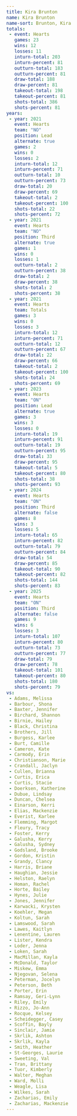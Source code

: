 ```yaml
---
title: Kira Brunton
name: Kira Brunton
name-sort: Brunton, Kira
totals:
 - event: Hearts
   games: 23
   wins: 12
   losses: 11
   inturn-total: 203
   inturn-percent: 81
   outturn-total: 183
   outturn-percent: 81
   draw-total: 188
   draw-percent: 81
   takeout-total: 198
   takeout-percent: 81
   shots-total: 386
   shots-percent: 81
years:
 - year: 2021
   event: Hearts
   team: "NO"
   position: Lead
   alternate: true
   games: 2
   wins: 0
   losses: 2
   inturn-total: 12
   inturn-percent: 71
   outturn-total: 10
   outturn-percent: 73
   draw-total: 20
   draw-percent: 69
   takeout-total: 2
   takeout-percent: 100
   shots-total: 22
   shots-percent: 72
 - year: 2021
   event: Hearts
   team: "NO"
   position: Third
   alternate: true
   games: 1
   wins: 0
   losses: 1
   outturn-total: 2
   outturn-percent: 38
   draw-total: 2
   draw-percent: 38
   shots-total: 2
   shots-percent: 38
 - year: 2021
   event: Hearts
   team: Totals
   games: 3
   wins: 0
   losses: 3
   inturn-total: 12
   inturn-percent: 71
   outturn-total: 12
   outturn-percent: 67
   draw-total: 22
   draw-percent: 66
   takeout-total: 2
   takeout-percent: 100
   shots-total: 24
   shots-percent: 69
 - year: 2023
   event: Hearts
   team: "ON"
   position: Lead
   alternate: true
   games: 3
   wins: 3
   losses: 0
   inturn-total: 19
   inturn-percent: 91
   outturn-total: 19
   outturn-percent: 95
   draw-total: 33
   draw-percent: 95
   takeout-total: 5
   takeout-percent: 80
   shots-total: 38
   shots-percent: 93
 - year: 2024
   event: Hearts
   team: "ON"
   position: Third
   alternate: false
   games: 8
   wins: 3
   losses: 5
   inturn-total: 65
   inturn-percent: 82
   outturn-total: 79
   outturn-percent: 84
   draw-total: 54
   draw-percent: 85
   takeout-total: 90
   takeout-percent: 82
   shots-total: 144
   shots-percent: 83
 - year: 2025
   event: Hearts
   team: "ON"
   position: Third
   alternate: false
   games: 9
   wins: 6
   losses: 3
   inturn-total: 107
   inturn-percent: 80
   outturn-total: 73
   outturn-percent: 77
   draw-total: 79
   draw-percent: 78
   takeout-total: 101
   takeout-percent: 80
   shots-total: 180
   shots-percent: 79
vs:
 - Adams, Melissa
 - Barbour, Shona
 - Baxter, Jennifer
 - Birchard, Shannon
 - Birnie, Hailey
 - Black, Christina
 - Brothers, Jill
 - Burgess, Karlee
 - Burt, Camille
 - Cameron, Kate
 - Carmody, Erin
 - Christianson, Marie
 - Crandall, Jaclyn
 - Cullen, Brianna
 - Curtis, Erica
 - Curtis, Stacie
 - Doerksen, Katherine
 - Dubue, Lindsay
 - Duncan, Chelsea
 - Einarson, Kerri
 - Elias, Mackenzie
 - Everist, Karlee
 - Flemming, Margot
 - Fleury, Tracy
 - Foster, Kerry
 - Galusha, Kerry
 - Galusha, Sydney
 - Godsland, Brooke
 - Gordon, Kristin
 - Grandy, Clancy
 - Harris, Briane
 - Haughian, Jessie
 - Helston, Raelyn
 - Homan, Rachel
 - Horte, Bailey
 - Hynes, Julie
 - Jones, Jennifer
 - Karwacki, Krysten
 - Koehler, Megan
 - Koltun, Sarah
 - Lamswood, Sarah
 - Lawes, Kaitlyn
 - Lenentine, Lauren
 - Lister, Kendra
 - Loder, Jenna
 - Loken, Sarah
 - MacMillan, Kayla
 - McDonald, Taylor
 - Miskew, Emma
 - Njegovan, Selena
 - Peterman, Jocelyn
 - Peterson, Beth
 - Porter, Erin
 - Ramsay, Geri-Lynn
 - Riley, Emily
 - Rizzo, Jo-Ann
 - Rocque, Kelsey
 - Scheidegger, Casey
 - Scoffin, Bayly
 - Sinclair, Jamie
 - Skrlik, Ashton
 - Skrlik, Kayla
 - Smith, Heather
 - St-Georges, Laurie
 - Sweeting, Val
 - Tran, Brittany
 - Tuor, Kimberly
 - Walter, Meghan
 - Ward, Molli
 - Weagle, Lisa
 - Wilkes, Sarah
 - Zacharias, Emily
 - Zacharias, Mackenzie
---
```

